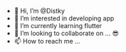 - 👋 Hi, I’m @Distky
- 👀 I’m interested in developing app
- 🌱 I’m currently learning flutter
- 💞️ I’m looking to collaborate on ... 😎
- 📫 How to reach me ... 

<!---
Distky/Distky is a ✨ special ✨ repository because its `README.md` (this file) appears on your GitHub profile.
You can click the Preview link to take a look at your changes.
--->
